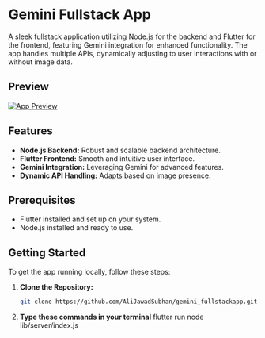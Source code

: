 # Gemini Fullstack App

A sleek fullstack application utilizing Node.js for the backend and Flutter for the frontend, featuring Gemini integration for enhanced functionality. The app handles multiple APIs, dynamically adjusting to user interactions with or without image data.

## Preview

[![App Preview](/assets/f425d703-e487-4af9-967e-cfd35c1a4860)](https://github.com/AliJawadSubhan/gemini_fullstackapp/assets/97254328/f425d703-e487-4af9-967e-cfd35c1a4860 "Video Preview")

## Features

- **Node.js Backend:** Robust and scalable backend architecture.
- **Flutter Frontend:** Smooth and intuitive user interface.
- **Gemini Integration:** Leveraging Gemini for advanced features.
- **Dynamic API Handling:** Adapts based on image presence.

## Prerequisites

- Flutter installed and set up on your system.
- Node.js installed and ready to use.

## Getting Started

To get the app running locally, follow these steps:

1. **Clone the Repository:**
   ```bash
   git clone https://github.com/AliJawadSubhan/gemini_fullstackapp.git
2. **Type these commands in your terminal**
        flutter run
         node lib/server/index.js
